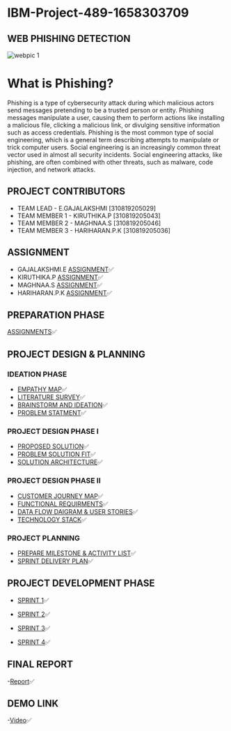 # IBM-Project-489-1658303709

## WEB PHISHING DETECTION

![webpic 1](https://www.soscanhelp.com/hubfs/Blog%20Images/MITS%20Blogs/Top%20Phishing%20Scams%20of%202021.png)


# What is Phishing?
Phishing is a type of cybersecurity attack during which malicious actors send messages pretending to be a trusted person or entity. Phishing messages manipulate a user, causing them to perform actions like installing a malicious file, clicking a malicious link, or divulging sensitive information such as access credentials. Phishing is the most common type of social engineering, which is a general term describing attempts to manipulate or trick computer users. Social engineering is an increasingly common threat vector used in almost all security incidents. Social engineering attacks, like phishing, are often combined with other threats, such as malware, code injection, and network attacks.


## PROJECT CONTRIBUTORS

- TEAM LEAD - E.GAJALAKSHMI [310819205029]
- TEAM MEMBER 1 - KIRUTHIKA.P [310819205043]
- TEAM MEMBER 2 - MAGHNAA.S [310819205046]
- TEAM MEMBER 3 - HARIHARAN.P.K [310819205036]


## ASSIGNMENT

- GAJALAKSHMI.E [ASSIGNMENT](https://github.com/IBM-EPBL/IBM-Project-489-1658303709/tree/main/Assignments/Gajalakshmi.E(GAJALAKSHMI.E))✅
- KIRUTHIKA.P [ASSIGNMENT](https://github.com/IBM-EPBL/IBM-Project-489-1658303709/tree/main/Assignments/Kiruthika.P(KIRUTHIKA.P))✅
- MAGHNAA.S [ASSIGNMENT](https://github.com/IBM-EPBL/IBM-Project-489-1658303709/tree/main/Assignments/Maghnaa.S(MAGHNAA.S))✅
- HARIHARAN.P.K [ASSIGNMENT](https://github.com/IBM-EPBL/IBM-Project-489-1658303709/tree/main/Assignments/Hariharan.P.K(HARIHARAN.P.K))✅

## PREPARATION PHASE
  [ASSIGNMENTS](https://github.com/IBM-EPBL/IBM-Project-489-1658303709/tree/main/Preparation%20Phase)✅


## PROJECT DESIGN & PLANNING 

  ### IDEATION PHASE 
  
- [EMPATHY MAP](https://github.com/IBM-EPBL/IBM-Project-489-1658303709/blob/main/Project%20Design%20%26%20Planning/Ideation%20Phase/Empathy_map.pdf)✅
- [LITERATURE SURVEY](https://github.com/IBM-EPBL/IBM-Project-489-1658303709/blob/main/Project%20Design%20%26%20Planning/Ideation%20Phase/Literature_Survey.pdf)✅
- [BRAINSTORM AND IDEATION](https://github.com/IBM-EPBL/IBM-Project-489-1658303709/blob/main/Project%20Design%20%26%20Planning/Ideation%20Phase/Brainstroming.pdf)✅
- [PROBLEM STATMENT](https://github.com/IBM-EPBL/IBM-Project-489-1658303709/blob/main/Project%20Design%20%26%20Planning/Ideation%20Phase/Problem_Statement.pdf)✅

 ### PROJECT DESIGN PHASE I 
- [PROPOSED SOLUTION](https://github.com/IBM-EPBL/IBM-Project-489-1658303709/blob/main/Project%20Design%20%26%20Planning/Project%20Design%20Phase%20I/Proposed%20Solution.pdf)✅
- [PROBLEM SOLUTION FIT](https://github.com/IBM-EPBL/IBM-Project-489-1658303709/blob/main/Project%20Design%20%26%20Planning/Project%20Design%20Phase%20I/Problem_solution_fit.pdf)✅
- [SOLUTION ARCHITECTURE](https://github.com/IBM-EPBL/IBM-Project-489-1658303709/blob/main/Project%20Design%20%26%20Planning/Project%20Design%20Phase%20I/Solution%20Architecture.pdf)✅
 ### PROJECT DESIGN PHASE II 
 
- [CUSTOMER JOURNEY MAP](https://github.com/IBM-EPBL/IBM-Project-489-1658303709/blob/main/Project%20Design%20%26%20Planning/Project%20Design%20Phase%20II/Customer%20Journey%20Map.pdf)✅
- [FUNCTIONAL REQUIRMENTS](https://github.com/IBM-EPBL/IBM-Project-489-1658303709/blob/main/Project%20Design%20%26%20Planning/Project%20Design%20Phase%20II/Solution%20Requirements.pdf)✅
- [DATA FLOW DAIGRAM & USER STORIES](https://github.com/IBM-EPBL/IBM-Project-489-1658303709/blob/main/Project%20Design%20%26%20Planning/Project%20Design%20Phase%20II/Data%20Flow%20Diagrams%20and%20User%20Stories%20.pdf)✅
- [TECHNOLOGY STACK](https://github.com/IBM-EPBL/IBM-Project-489-1658303709/blob/main/Project%20Design%20%26%20Planning/Project%20Design%20Phase%20II/Technology%20Architecture.pdf)✅
 ### PROJECT PLANNING 
- [PREPARE MILESTONE & ACTIVITY LIST](https://github.com/IBM-EPBL/IBM-Project-489-1658303709/blob/main/Project%20Design%20%26%20Planning/Project%20Planning/Prepare%20Milestone%20%26%20Activity%20List.pdf)✅
- [SPRINT DELIVERY PLAN](https://github.com/IBM-EPBL/IBM-Project-489-1658303709/blob/main/Project%20Design%20%26%20Planning/Project%20Planning/Sprint_Delivery_Plan.pdf)✅

## PROJECT DEVELOPMENT PHASE

  - [SPRINT 1](https://github.com/IBM-EPBL/IBM-Project-489-1658303709/tree/main/Project%20Development%20Phase/Sprint%201)✅
  
  - [SPRINT 2](https://github.com/IBM-EPBL/IBM-Project-489-1658303709/tree/main/Project%20Development%20Phase/Sprint%202)✅
  - [SPRINT 3](https://github.com/IBM-EPBL/IBM-Project-489-1658303709/tree/main/Project%20Development%20Phase/Sprint%203)✅
  - [SPRINT 4](https://github.com/IBM-EPBL/IBM-Project-489-1658303709/tree/main/Project%20Development%20Phase/Sprint%204)✅
## FINAL REPORT
  -[Report](https://github.com/IBM-EPBL/IBM-Project-489-1658303709/blob/main/Final_Report.pdf)✅
## DEMO LINK
   -[Video](https://youtu.be/Z9hrx9Ueu4M)✅
